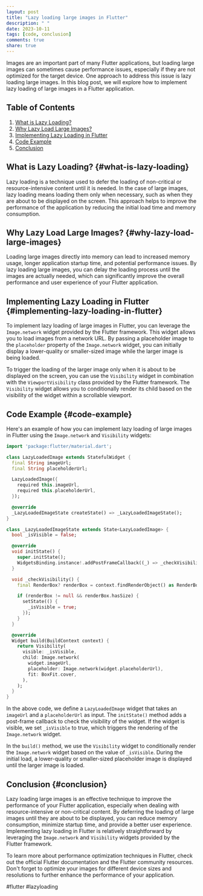 ```yaml
---
layout: post
title: "Lazy loading large images in Flutter"
description: " "
date: 2023-10-11
tags: [code, conclusion]
comments: true
share: true
---
```


Images are an important part of many Flutter applications, but loading large images can sometimes cause performance issues, especially if they are not optimized for the target device. One approach to address this issue is lazy loading large images. In this blog post, we will explore how to implement lazy loading of large images in a Flutter application.

## Table of Contents
1. [What is Lazy Loading?](#what-is-lazy-loading)
2. [Why Lazy Load Large Images?](#why-lazy-load-large-images)
3. [Implementing Lazy Loading in Flutter](#implementing-lazy-loading-in-flutter)
4. [Code Example](#code-example)
5. [Conclusion](#conclusion)

## What is Lazy Loading? {#what-is-lazy-loading}

Lazy loading is a technique used to defer the loading of non-critical or resource-intensive content until it is needed. In the case of large images, lazy loading means loading them only when necessary, such as when they are about to be displayed on the screen. This approach helps to improve the performance of the application by reducing the initial load time and memory consumption.

## Why Lazy Load Large Images? {#why-lazy-load-large-images}

Loading large images directly into memory can lead to increased memory usage, longer application startup time, and potential performance issues. By lazy loading large images, you can delay the loading process until the images are actually needed, which can significantly improve the overall performance and user experience of your Flutter application.

## Implementing Lazy Loading in Flutter {#implementing-lazy-loading-in-flutter}

To implement lazy loading of large images in Flutter, you can leverage the `Image.network` widget provided by the Flutter framework. This widget allows you to load images from a network URL. By passing a placeholder image to the `placeholder` property of the `Image.network` widget, you can initially display a lower-quality or smaller-sized image while the larger image is being loaded.

To trigger the loading of the larger image only when it is about to be displayed on the screen, you can use the `Visibility` widget in combination with the `ViewportVisibility` class provided by the Flutter framework. The `Visibility` widget allows you to conditionally render its child based on the visibility of the widget within a scrollable viewport.

## Code Example {#code-example}

Here's an example of how you can implement lazy loading of large images in Flutter using the `Image.network` and `Visibility` widgets:

```dart
import 'package:flutter/material.dart';

class LazyLoadedImage extends StatefulWidget {
  final String imageUrl;
  final String placeholderUrl;

  LazyLoadedImage({
    required this.imageUrl,
    required this.placeholderUrl,
  });

  @override
  _LazyLoadedImageState createState() => _LazyLoadedImageState();
}

class _LazyLoadedImageState extends State<LazyLoadedImage> {
  bool _isVisible = false;

  @override
  void initState() {
    super.initState();
    WidgetsBinding.instance!.addPostFrameCallback((_) => _checkVisibility());
  }

  void _checkVisibility() {
    final RenderBox? renderBox = context.findRenderObject() as RenderBox?;

    if (renderBox != null && renderBox.hasSize) {
      setState(() {
        _isVisible = true;
      });
    }
  }

  @override
  Widget build(BuildContext context) {
    return Visibility(
      visible: _isVisible,
      child: Image.network(
        widget.imageUrl,
        placeholder: Image.network(widget.placeholderUrl),
        fit: BoxFit.cover,
      ),
    );
  }
}
```

In the above code, we define a `LazyLoadedImage` widget that takes an `imageUrl` and a `placeholderUrl` as input. The `initState()` method adds a post-frame callback to check the visibility of the widget. If the widget is visible, we set `_isVisible` to true, which triggers the rendering of the `Image.network` widget.

In the `build()` method, we use the `Visibility` widget to conditionally render the `Image.network` widget based on the value of `_isVisible`. During the initial load, a lower-quality or smaller-sized placeholder image is displayed until the larger image is loaded.

## Conclusion {#conclusion}

Lazy loading large images is an effective technique to improve the performance of your Flutter application, especially when dealing with resource-intensive or non-critical content. By deferring the loading of large images until they are about to be displayed, you can reduce memory consumption, minimize startup time, and provide a better user experience. Implementing lazy loading in Flutter is relatively straightforward by leveraging the `Image.network` and `Visibility` widgets provided by the Flutter framework.

To learn more about performance optimization techniques in Flutter, check out the official Flutter documentation and the Flutter community resources. Don't forget to optimize your images for different device sizes and resolutions to further enhance the performance of your application.

#flutter #lazyloading